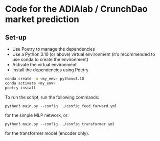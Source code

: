 # Code for the ADIAlab / CrunchDao market prediction

## Set-up

* Use Poetry to manage the dependencies 
* Use a Python 3.10 (or above) virtual environment (it's recommended to use conda to create the environment)
* Activate the virtual environment
* Install the dependencies using Poetry


```bash
conda create -n <my_env> python=3.10
conda activate <my_env>
poetry install
```

To run the script, run the following commands:


```
python3 main.py --config ../config_feed_forward.yml
```

for the simple MLP network, or:

```
python3 main.py --config ../config_transformer.yml
```

for the transformer model (encoder only).
